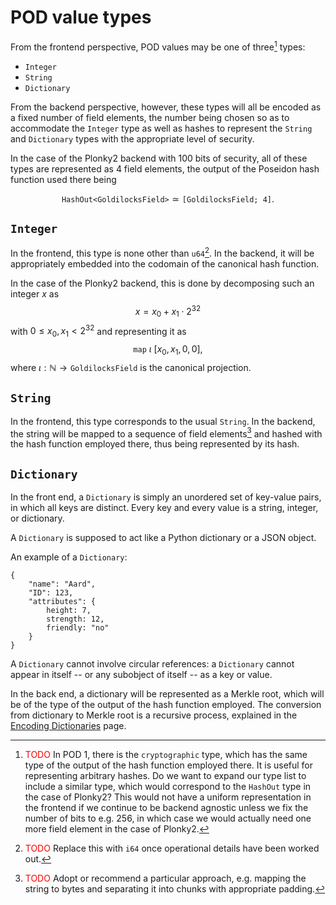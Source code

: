 # POD value types
From the frontend perspective, POD values may be one of three[^type] types:
- `Integer`
- `String`
- `Dictionary`

From the backend perspective, however, these types will all be encoded as a fixed number of field elements, the number being chosen so as to accommodate the `Integer` type as well as hashes to represent the `String` and `Dictionary` types with the appropriate level of security.

In the case of the Plonky2 backend with 100 bits of security, all of these types are represented as 4 field elements, the output of the Poseidon hash function used there being

$$\texttt{HashOut<GoldilocksField>}\simeq\texttt{[GoldilocksField; 4]}.$$

## `Integer`
In the frontend, this type is none other than `u64`[^i64]. In the backend, it will be appropriately embedded into the codomain of the canonical hash function.

In the case of the Plonky2 backend, this is done by decomposing such an integer $x$ as
$$x = x_0 + x_1 \cdot 2^{32}$$
with $0 \leq x_0, x_1 < 2^{32}$ and representing it as
$$\texttt{map}\ \iota\ [x_0, x_1, 0, 0],$$
where $\iota:\mathbb{N}\rightarrow\texttt{GoldilocksField}$ is the canonical projection.

## `String`
In the frontend, this type corresponds to the usual `String`. In the backend, the string will be mapped to a sequence of field elements[^String] and hashed with the hash function employed there, thus being represented by its hash.

## `Dictionary`
In the front end, a `Dictionary` is simply an unordered set of key-value pairs, in which all keys are distinct.  Every key and every value is a string, integer, or dictionary.

A `Dictionary` is supposed to act like a Python dictionary or a JSON object.

An example of a `Dictionary`:
```
{
    "name": "Aard",
    "ID": 123,
    "attributes": {
        height: 7,
        strength: 12,
        friendly: "no"
    }
}
```

A `Dictionary` cannot involve circular references: a `Dictionary` cannot appear in itself -- or any subobject of itself -- as a key or value.

In the back end, a dictionary will be represented as a Merkle root, which will be of the type of the output of the hash function employed.  The conversion from dictionary to Merkle root is a recursive process, explained in the [Encoding Dictionaries](encodingdictionaries.md) page.

[^type]: <font color="red">TODO</font> In POD 1, there is the `cryptographic` type, which has the same type of the output of the hash function employed there. It is useful for representing arbitrary hashes. Do we want to expand our type list to include a similar type, which would correspond to the `HashOut` type in the case of Plonky2? This would not have a uniform representation in the frontend if we continue to be backend agnostic unless we fix the number of bits to e.g. 256, in which case we would actually need one more field element in the case of Plonky2.
[^i64]: <font color="red">TODO</font> Replace this with `i64` once operational details have been worked out.
[^String]: <font color="red">TODO</font> Adopt or recommend a particular approach, e.g. mapping the string to bytes and separating it into chunks with appropriate padding.
